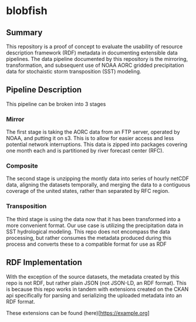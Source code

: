 # blobfish

## Summary
This repository is a proof of concept to evaluate the usability of resource description framework (RDF) metadata in documenting extensible data pipelines. The data pipeline documented by this repository is the mirroring, transformation, and subsequent use of NOAA AORC gridded precipitation data for stochaistic storm transposition (SST) modeling.

## Pipeline Description
This pipeline can be broken into 3 stages

### Mirror
The first stage is taking the AORC data from an FTP server, operated by NOAA, and putting it on s3. This is to allow for easier access and less potential network interruptions. This data is zipped into packages covering one month each and is partitioned by river forecast center (RFC).

### Composite
The second stage is unzipping the montly data into series of hourly netCDF data, aligning the datasets temporally, and merging the data to a contiguous coverage of the united states, rather than separated by RFC region.

### Transposition
The third stage is using the data now that it has been transformed into a more convenient format. Our use case is utilizing the precipitation data in SST hydrological modeling. This repo does not encompass the data processing, but rather consumes the metadata produced during this process and converts these to a compatible format for use as RDF

## RDF Implementation
With the exception of the source datasets, the metadata created by this repo is not RDF, but rather plain JSON (not JSON-LD, an RDF format). This is because this repo works in tandem with extensions created on the CKAN api specifically for parsing and serializing the uploaded metadata into an RDF format.

These extensions can be found (here)[https://example.org]